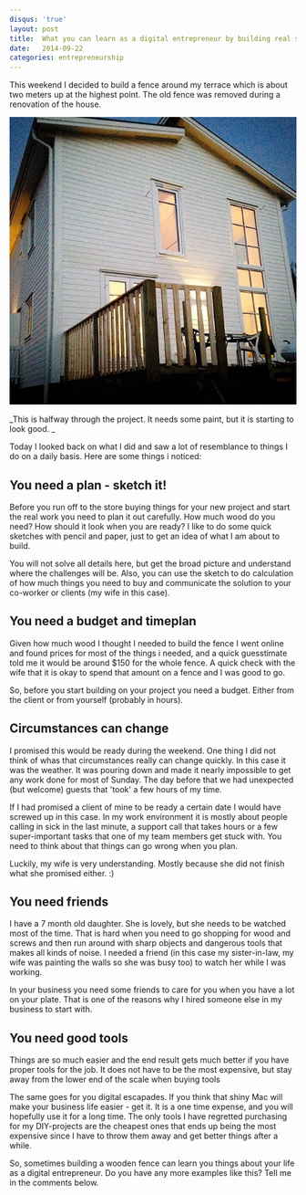 ```yaml
---
disqus: 'true'
layout: post
title:  What you can learn as a digital entrepreneur by building real stuff
date:   2014-09-22
categories: entrepreneurship
---
```


This weekend I decided to build a fence around my terrace which is about two
meters up at the highest point. The old fence was removed during a renovation
of the house.

![imaage](/assets/images/2014-09-22-fence.jpg)

_This is halfway through the project. It needs some paint, but it is starting
to look good. _

Today I looked back on what I did and saw a lot of resemblance to things I do
on a daily basis. Here are some things i noticed:

## You need a plan - sketch it!

Before you run off to the store buying things for your new project and start
the real work you need to plan it out carefully. How much wood do you need?
How should it look when you are ready? I like to do some quick sketches with
pencil and paper, just to get an idea of what I am about to build.

You will not solve all details here, but get the broad picture and understand
where the challenges will be. Also, you can use the sketch to do calculation
of how much things you need to buy and communicate the solution to your
co-worker or clients (my wife in this case).

## You need a budget and timeplan

Given how much wood I thought I needed to build the fence I went online
and found prices for most of the things i needed, and a quick guesstimate told
me it would be around $150 for the whole fence. A quick check with the wife
that it is okay to spend that amount on a fence and I was good to go.

So, before you start building on your project you need a budget. Either from
the client or from yourself (probably in hours).

## Circumstances can change

I promised this would be ready during the weekend. One thing I did not think
of whas that circumstances really can change quickly. In this case it was the
weather. It was pouring down and made it nearly impossible to get any work done
for most of Sunday. The day before that we had unexpected (but welcome) guests
that 'took' a few hours of my time.

If I had promised a client of mine to be ready a certain date I would have
screwed up in this case. In my work environment it is mostly about people
calling in sick in the last minute, a support call that takes hours or a few
super-important tasks that one of my team members get stuck with. You need to
think about that things can go wrong when you plan.

Luckily, my wife is very understanding. Mostly because she did not finish what
she promised either. :)

## You need friends

I have a 7 month old daughter. She is lovely, but she needs to be watched most
of the time. That is hard when you need to go shopping for wood and screws and
then run around with sharp objects and dangerous tools that makes all kinds of
noise. I needed a friend (in this case my sister-in-law, my wife was painting
  the walls so she was busy too) to watch her while I was working.

In your business you need some friends to care for you when you have a lot on
your plate. That is one of the reasons why I hired someone else in my business
to start with.

## You need good tools

Things are so much easier and the end result gets much better if you have
proper tools for the job. It does not have to be the most expensive, but
stay away from the lower end of the scale when buying tools

The same goes for you digital escapades. If you think that shiny Mac will make
your business life easier - get it. It is a one time expense, and you will
hopefully use it for a long time. The only tools I have regretted purchasing
for my DIY-projects are the cheapest ones that ends up being the most expensive
since I have to throw them away and get better things after a while.

So, sometimes building a wooden fence can learn you things about your life
as a digital entrepreneur. Do you have any more examples like this? Tell me in
the comments below.
